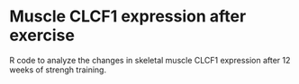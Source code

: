 # Muscle CLCF1 expression after exercise

R code to analyze the changes in skeletal muscle CLCF1 expression after 12 weeks of strengh training.
